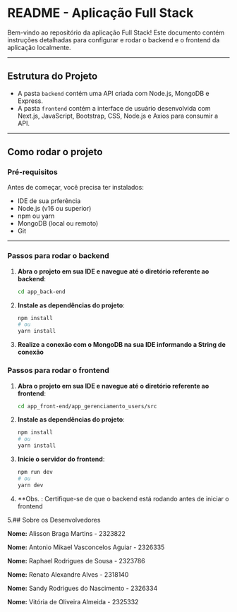 # README - Aplicação Full Stack

Bem-vindo ao repositório da aplicação Full Stack! Este documento contém instruções detalhadas para configurar e rodar o backend e o frontend da aplicação localmente.

---

## Estrutura do Projeto

- A pasta `backend` contém uma API criada com Node.js, MongoDB e Express.  
- A pasta `frontend` contém a interface de usuário desenvolvida com Next.js, JavaScript, Bootstrap, CSS, Node.js e Axios para consumir a API.

---

## Como rodar o projeto

### Pré-requisitos

Antes de começar, você precisa ter instalados:

- IDE de sua prferência
- Node.js (v16 ou superior)
- npm ou yarn
- MongoDB (local ou remoto)
- Git

---

### Passos para rodar o **backend**

1. **Abra o projeto em sua IDE e navegue até o diretório referente ao backend**:
   ```bash
   cd app_back-end

2. **Instale as dependências do projeto**:
    ```bash
    npm install
    # ou 
    yarn install

3. **Realize a conexão com o MongoDB na sua IDE informando a String de conexão**

### Passos para rodar o **frontend**
1. **Abra o projeto em sua IDE e navegue até o diretório referente ao frontend**:
   ```bash
   cd app_front-end/app_gerenciamento_users/src

2. **Instale as dependências do projeto**:
    ```bash
    npm install
    # ou 
    yarn install

3. **Inicie o servidor do frontend**:
    ```bash
    npm run dev
    # ou
    yarn dev

4. **Obs. : Certifique-se de que o backend está rodando antes de iniciar o frontend

5.## Sobre os Desenvolvedores

**Nome:** Alisson Braga Martins - 2323822

**Nome:** Antonio Mikael Vasconcelos Aguiar  - 2326335

**Nome:** Raphael Rodrigues de Sousa - 2323786

**Nome:** Renato Alexandre Alves - 2318140

**Nome:** Sandy Rodrigues do Nascimento - 2326334 

**Nome:** Vitória de Oliveira Almeida - 2325332



